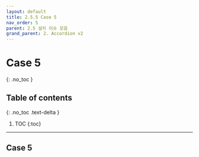 ```yaml
---
layout: default
title: 2.5.5 Case 5
nav_order: 5
parent: 2.5 설치 이슈 모음
grand_parent: 2. Accordion v2
---
```


# Case 5
{: .no_toc }

## Table of contents
{: .no_toc .text-delta }

1. TOC
{:toc}

---

## Case 5